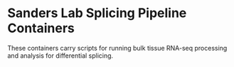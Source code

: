 # Sanders Lab Splicing Pipeline Containers
These containers carry scripts for running bulk tissue RNA-seq processing and analysis for differential splicing.
